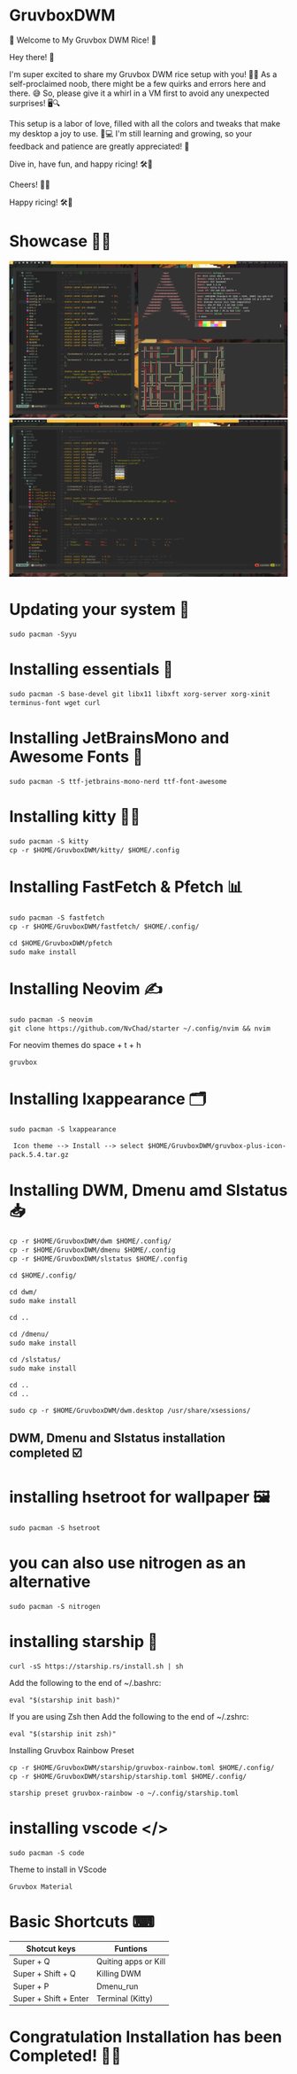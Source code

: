 # GruvboxDWM
🌟 Welcome to My Gruvbox DWM Rice! 🌟

Hey there! 👋

I'm super excited to share my Gruvbox DWM rice setup with you! 🎨✨ As a self-proclaimed noob, there might be a few quirks and errors here and there. 😅 So, please give it a whirl in a VM first to avoid any unexpected surprises! 🖥️🔍

This setup is a labor of love, filled with all the colors and tweaks that make my desktop a joy to use. 🌈💻 I'm still learning and growing, so your feedback and patience are greatly appreciated! 🙌

Dive in, have fun, and happy ricing! 🛠️🎉

Cheers! 🥳🍀

Happy ricing! 🛠️🎉
# Showcase 💫✨
![DWM Showcase](https://github.com/SarthakTechie/GruvboxDWM/blob/main/240622_19h41m15s_screenshot.png)
![DWM Showcase](https://github.com/SarthakTechie/GruvboxDWM/blob/main/Preview/240622_14h45m37s_screenshot.png)

# Updating your system 🔧
```
sudo pacman -Syyu
```

# Installing essentials 💾
```
sudo pacman -S base-devel git libx11 libxft xorg-server xorg-xinit terminus-font wget curl
```
# Installing JetBrainsMono and Awesome Fonts 📝
```
sudo pacman -S ttf-jetbrains-mono-nerd ttf-font-awesome 
```
# Installing kitty 🐱‍💻
```
sudo pacman -S kitty
cp -r $HOME/GruvboxDWM/kitty/ $HOME/.config
```
# Installing FastFetch & Pfetch 📊
```
sudo pacman -S fastfetch
cp -r $HOME/GruvboxDWM/fastfetch/ $HOME/.config/
```
```
cd $HOME/GruvboxDWM/pfetch
sudo make install
```

# Installing Neovim ✍️
```
sudo pacman -S neovim
git clone https://github.com/NvChad/starter ~/.config/nvim && nvim
```
For neovim themes do space + t + h
```
gruvbox
```
# Installing lxappearance 🗂️
```
sudo pacman -S lxappearance
```
```
 Icon theme --> Install --> select $HOME/GruvboxDWM/gruvbox-plus-icon-pack.5.4.tar.gz
```
# Installing DWM, Dmenu amd Slstatus 📥 
```
cp -r $HOME/GruvboxDWM/dwm $HOME/.config/
cp -r $HOME/GruvboxDWM/dmenu $HOME/.config
cp -r $HOME/GruvboxDWM/slstatus $HOME/.config
```
```
cd $HOME/.config/
```
```
cd dwm/
sudo make install
```
```
cd ..
```
```
cd /dmenu/
sudo make install
```
```
cd /slstatus/
sudo make install
```
```
cd ..
cd ..
```
``` 
sudo cp -r $HOME/GruvboxDWM/dwm.desktop /usr/share/xsessions/
```
## DWM, Dmenu and Slstatus installation completed ☑️

# installing hsetroot for wallpaper 🖼️
```
sudo pacman -S hsetroot
```
# you can also use nitrogen as an alternative 
```
sudo pacman -S nitrogen
```

# installing starship 🚀
```
curl -sS https://starship.rs/install.sh | sh
```
Add the following to the end of ~/.bashrc:
```
eval "$(starship init bash)"
```

If you are using Zsh then Add the following to the end of ~/.zshrc:
```
eval "$(starship init zsh)"
```
Installing Gruvbox Rainbow Preset 
```
cp -r $HOME/GruvboxDWM/starship/gruvbox-rainbow.toml $HOME/.config/
cp -r $HOME/GruvboxDWM/starship/starship.toml $HOME/.config/ 
```
```
starship preset gruvbox-rainbow -o ~/.config/starship.toml
```
# installing vscode </>
```
sudo pacman -S code
```
Theme to install in VScode
```
Gruvbox Material
```
# Basic Shortcuts ⌨

| Shotcut keys  | Funtions      |
| ------------- | ------------- |
| Super + Q     | Quiting apps or Kill |
| Super + Shift + Q  | Killing DWM  |
| Super + P     | Dmenu_run |
| Super + Shift + Enter  | Terminal (Kitty)  |

# Congratulation Installation has been Completed! 🥳🎉
